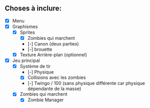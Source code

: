 ## Choses à inclure:

- [X] Menu
- [X] Graphismes
    - [X] Sprites
        - [X] Zombies qui marchent
        - [-] Canon (deux parties)
        - [-] brouette
    - [X] Texture Arrière-plan (optionnel)

- [X] Jeu principal
    - [x] Système de tir
        - [-] Physique
        - [x] Collisions avec les zombies
        - [-]  Twingo / 100 (sans physique différente car physique dépendante de la masse)
    - [x] Zombies qui marchent
        - [x] Zombie Manager